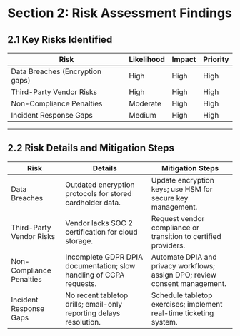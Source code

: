 # Section 2: Risk Assessment Findings

## 2.1 Key Risks Identified

| Risk                   | Likelihood | Impact | Priority |
|------------------------|------------|--------|----------|
| Data Breaches (Encryption gaps) | High       | High   | High     |
| Third-Party Vendor Risks       | High       | High   | High     |
| Non-Compliance Penalties       | Moderate   | High   | High     |
| Incident Response Gaps         | Medium     | High   | High     |

---

## 2.2 Risk Details and Mitigation Steps

| Risk                      | Details                                                                 | Mitigation Steps                                                                 |
|---------------------------|-------------------------------------------------------------------------|-----------------------------------------------------------------------------------|
| Data Breaches             | Outdated encryption protocols for stored cardholder data.              | Update encryption keys; use HSM for secure key management.                       |
| Third-Party Vendor Risks  | Vendor lacks SOC 2 certification for cloud storage.                    | Request vendor compliance or transition to certified providers.                  |
| Non-Compliance Penalties  | Incomplete GDPR DPIA documentation; slow handling of CCPA requests.    | Automate DPIA and privacy workflows; assign DPO; review consent management.      |
| Incident Response Gaps    | No recent tabletop drills; email-only reporting delays resolution.     | Schedule tabletop exercises; implement real-time ticketing system.               |
